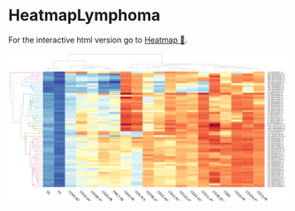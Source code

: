 # HeatmapLymphoma

For the interactive html version go to [Heatmap :link:](https://dr-tsteimle.github.io/HeatmapLymphoma/).

![heatmap](/hm.png)
